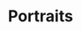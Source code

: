 ---
title: Portraits
excerpt: People genre
publishDate: 'Jan 2 2018'
isFeatured: true
tags:
  - photography
  - Portraits
  - people
seo:
  image:
    src: '/post-14.jpg'
    alt: Wavy lines
---